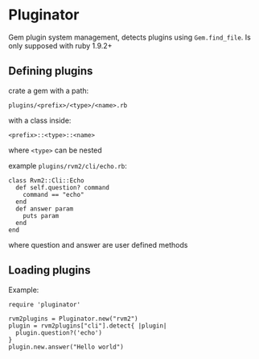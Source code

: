 # Pluginator

Gem plugin system management, detects plugins using `Gem.find_file`.
Is only supposed with ruby 1.9.2+

## Defining plugins

crate a gem with a path:

    plugins/<prefix>/<type>/<name>.rb

with a class inside:

    <prefix>::<type>::<name>

where `<type>` can be nested

example `plugins/rvm2/cli/echo.rb`:

    class Rvm2::Cli::Echo
      def self.question? command
        command == "echo"
      end
      def answer param
        puts param
      end
    end

where question and answer are user defined methods

## Loading plugins

Example:

    require 'pluginator'

    rvm2plugins = Pluginator.new("rvm2")
    plugin = rvm2plugins["cli"].detect{ |plugin|
      plugin.question?('echo')
    }
    plugin.new.answer("Hello world")
